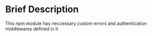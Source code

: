 # Brief Description

This npm module has neccessary custom errors and authentication middlewares defined in it.
